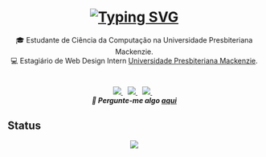 <h1 align="center">
<a href="https://git.io/typing-svg"><img src="https://readme-typing-svg.herokuapp.com?font=Fira+Code&size=25&duration=3000&pause=1000&center=true&vCenter=true&random=false&width=500&lines=Ol%C3%A1!;Meu+nome+%C3%A9+Eduardo+Veit+Ferr%C3%A3o...;%C3%89+um+prazer+conhec%C3%AA-lo!" alt="Typing SVG" /></a>
</h1>

<div align='center'>
🎓 Estudante de Ciência da Computação na Universidade Presbiteriana Mackenzie. <br/>
💻 Estagiário de Web Design Intern <a href="https://www.mackenzie.br/"> Universidade Presbiteriana Mackenzie</a>.
</div> <br/>

<h5 align="center">
  <a href="https://www.linkedin.com/in/duduveit/">
    <img src="https://img.shields.io/badge/linkedin-%230077B5.svg?&style=for-the-badge&logo=linkedin&logoColor=white"/>
  </a>&nbsp;&nbsp;  
  <a href ="mailto: maisa.folgueral@gmail.com">
     <img src="https://img.shields.io/badge/-Gmail-%23333?style=for-the-badge&logo=gmail&logoColor=white">
  </a>&nbsp;&nbsp;
  <a href ="https://github.com/duduveit/duduveit/issues">
     <img src="https://img.shields.io/badge/-Gmail-%23333?style=for-the-badge&logo=gmail&logoColor=white">
  </a>&nbsp;&nbsp;
    <br>
  💬 Pergunte-me algo <a href="https://github.com/duduveit/duduveit/issues" title="Issues">aqui</a>
  <br>
</h5>

## Status
<div align="center">
  <a href="https://github.com/duduveit">
    <img align="center" src="https://github-readme-stats.vercel.app/api/top-langs/?username=duduveit&theme=dracula&hide_langs_below=1" />
  </a>
</div>
